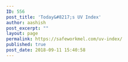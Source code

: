```yaml
---
ID: 556
post_title: 'Today&#8217;s UV Index'
author: aashish
post_excerpt: ""
layout: page
permalink: https://safeworkmel.com/uv-index/
published: true
post_date: 2018-09-11 15:40:58
---
```

<!-- wp:html -->
<!DOCTYPE html>
<html>
<head>
    <meta charset="utf-8" />
    <script src="https://canvasjs.com/assets/script/canvasjs.min.js"></script>
    <link rel="stylesheet" href="https://maxcdn.bootstrapcdn.com/bootstrap/3.3.7/css/bootstrap.min.css">
    <script src="https://ajax.googleapis.com/ajax/libs/jquery/3.3.1/jquery.min.js"></script>
    <link rel="stylesheet" href="https://www.w3schools.com/w3css/4/w3.css">
</head>
<body>
    <style>

        .uvIndexInfo {
            color: white;
            font-family: Tahoma;
        }

        .uvSuggestion {
            font-family: Calibri;
            font-size: 30px;
            font-weight: bolder;
            color: black;
            padding-right: 10px;
        }

        .button {
            background-color: #4CAF50; /* Green */
            border: none;
            color: white;
            padding: 15px 32px;
            text-align: center;
            text-decoration: none;
            display: inline-block;
            font-size: 25px;
            margin: 4px 2px;
            cursor: pointer;
            -webkit-transition-duration: 0.4s; /* Safari */
            transition-duration: 0.4s;
        }

        .button1 {
            box-shadow: 0 8px 16px 0 rgba(0,0,0,0.2), 0 6px 20px 0 rgba(0,0,0,0.19);
        }

        .uvIndex02Gradient {
            background: #24C6DC; /* fallback for old browsers */
            background: -webkit-linear-gradient(to right, #514A9D, #24C6DC); /* Chrome 10-25, Safari 5.1-6 */
            background: linear-gradient(to right, #514A9D, #24C6DC); /* W3C, IE 10+/ Edge, Firefox 16+, Chrome 26+, Opera 12+, Safari 7+ */
        }

        .uvIndex35Gradient {
            background: #F09819; /* fallback for old browsers */
            background: -webkit-linear-gradient(to bottom, #EDDE5D, #F09819); /* Chrome 10-25, Safari 5.1-6 */
            background: linear-gradient(to bottom, #EDDE5D, #F09819); /* W3C, IE 10+/ Edge, Firefox 16+, Chrome 26+, Opera 12+, Safari 7+ */
        }

        .uvIndex68Gradient {
            background: #FDC830; /* fallback for old browsers */
            background: -webkit-linear-gradient(to right, #F37335, #FDC830); /* Chrome 10-25, Safari 5.1-6 */
            background: linear-gradient(to right, #F37335, #FDC830); /* W3C, IE 10+/ Edge, Firefox 16+, Chrome 26+, Opera 12+, Safari 7+ */
        }

        .uvIndex910Gradient {
            background: #FF416C; /* fallback for old browsers */
            background: -webkit-linear-gradient(to bottom, #FF4B2B, #FF416C); /* Chrome 10-25, Safari 5.1-6 */
            background: linear-gradient(to bottom, #FF4B2B, #FF416C); /* W3C, IE 10+/ Edge, Firefox 16+, Chrome 26+, Opera 12+, Safari 7+ */
        }

        .uvIndex11Gradient {
            background: #e52d27; /* fallback for old browsers */
            background: -webkit-linear-gradient(to bottom, #b31217, #e52d27); /* Chrome 10-25, Safari 5.1-6 */
            background: linear-gradient(to bottom, #b31217, #e52d27); /* W3C, IE 10+/ Edge, Firefox 16+, Chrome 26+, Opera 12+, Safari 7+ */
        }
    </style>


    <div style="text-align:center;font-family:Arial;font-weight:bolder;font-size:45px">Current Weather Conditions in Melbourne CBD</div>
    <div class="container" >

        <div style="height:auto">
            <div class="col-lg-4">
                <div class="row" style="text-align:center;padding-top:50px">
                    <div class="col-sm-1" style="width:40%;text-align:center">
                        <img src="https://farm2.staticflickr.com/1970/31086594348_aee6f546be_m.jpg" style="height:150px;width:150px" />
                    </div>
                    <div class="col-sm-1" style="width:60%;text-align:center">
                        <div class="row" style="padding-top:15px;font-family:Arial;text-align:center;font-weight:bolder;font-size:40px"> UV Index </div>
                        <div id="uvIndex" class="row" style="font-family:Arial;text-align:center;font-weight:bolder;font-size:40px"> Fetching..... </div>
                    </div>
                </div>
                <div class="row" style="text-align:center">
                    <div class="col-sm-1" style="width:40%;text-align:center">
                        <img src="https://farm2.staticflickr.com/1924/43147124940_e5e7338912_o.png" style="height:150px;width:150px" />
                    </div>
                    <div class="col-sm-1" style="width:60%;text-align:center">
                        <div class="row" style="padding-top:15px;font-family:Arial;text-align:center;font-weight:bolder;font-size:40px"> Temperature </div>
                        <div id="temperature" class="row" style="font-family:Arial;text-align:center;font-weight:bolder;font-size:40px"> Fetching..... </div>
                    </div>
                </div>
            </div>

            <div class="col-lg-8">
                <div id="uvIndex02" class="uvIndex02Gradient" style="text-align:justify;padding-left:10px;padding-bottom:20px;padding-top:10px;display:none">
                    <h1 style="font-family:Arial;color:black;font-weight:900;font-size:50px">UV Index 0 - 2</h1>
                    <div class="uvIndexInfo">&nbsp;</div>
                    <h4 class="uvIndexInfo"><span style="font-size: 13pt; font-family: Tahoma;"><strong>Danger Category&nbsp; :&nbsp;</strong>&nbsp;<span style="color: white;"><strong>LOW</strong></span></span></h4>
                    <div class="uvIndexInfo"><span style="font-size: 13pt; font-family: Tahoma;"><strong>Sunburn Time&nbsp; &nbsp; &nbsp; &nbsp;:</strong> More than 60 Minutes</span></div>
                    <div class="uvIndexInfo"><span style="font-size: 13pt; font-family: Tahoma;"><strong>Must Haves&nbsp; &nbsp; &nbsp; &nbsp;&nbsp;&nbsp;&nbsp;&nbsp;:</strong> Sunscreen SPF 30-50 (waterproof, broad sprectrum)</span></div>
                    <div class="uvIndexInfo"><span style="font-size: 13pt; font-family: Tahoma;"><strong>Should Haves&nbsp; &nbsp; &nbsp; &nbsp;:</strong>&nbsp;Portable water bottle to stay hydrated, Sun protective hat UPF 50+</span></div>
                    <div class="uvIndexInfo">&nbsp;</div>
                    <div class="uvSuggestion">When UV Index is Low, not much protection is required. But one may have a sensitive skin and still might need protection. Take all the basic prevention measures and seek shade whenever possible after every 45 minutes</div>
                    <div class="uvSuggestion"></div>
                </div>

                <div id="uvIndex35" class="uvIndex35Gradient" style="text-align:justify;padding-left:10px;padding-bottom:20px;padding-top:10px;display:none">
                    <h1 style="font-family:Arial;color:black;font-weight:900;font-size:50px">UV Index 3 - 5</h1>
                    <div class="uvIndexInfo">&nbsp;</div>
                    <h4 class="uvIndexInfo"><span style="font-size: 13pt; font-family: Tahoma;"><strong>Danger Category&nbsp; :&nbsp;</strong>&nbsp;<span style="color: white;"><strong>MODERATE</strong></span></span></h4>
                    <div class="uvIndexInfo"><span style="font-size: 13pt; font-family: Tahoma;"><strong>Sunburn Time&nbsp; &nbsp; &nbsp; &nbsp;:</strong> Approximately 30 Minutes</span></div>
                    <div class="uvIndexInfo"><span style="font-size: 13pt; font-family: Tahoma;"><strong>Must Haves&nbsp; &nbsp; &nbsp; &nbsp;&nbsp;&nbsp;&nbsp;&nbsp;:</strong> Sunscreen SPF 30-50+ (waterproof, broad sprectrum)</span></div>
                    <div class="uvIndexInfo"><span style="font-size: 13pt; font-family: Tahoma;"><strong>Should Haves&nbsp; &nbsp; &nbsp; &nbsp;:</strong>&nbsp;<span style="line-height: 107%;">Portable water bottle to stay hydrated, Sun protective hat UPF 50+, EPF 9 sunglasses</span></span></div>
                    <div class="uvIndexInfo">&nbsp;</div>
                    <div class="uvSuggestion">UV Index may not cause much harm but still can cause harm.</div>
                    <div class="uvSuggestion">Try seeking shade every 20 minutes and keep your body parts covered. </div>
                    <div class="uvSuggestion">Reapply Sunscreen every 2 hours.</div>
                </div>

                <div id="uvIndex68" class="uvIndex68Gradient" style="text-align:justify;padding-left:10px;padding-bottom:20px;padding-top:10px;display:none">
                    <h1 style="font-family:Arial;color:black;font-weight:900;font-size:50px">UV Index 6 - 8</h1>
                    <h4 class="uvIndexInfo"><span style="font-size: 13pt; font-family: Tahoma;"><strong>Danger Category&nbsp; :&nbsp;</strong>&nbsp;<span style="color: white;"><strong>HIGH</strong></span></span></h4>
                    <div class="uvIndexInfo"><span style="font-size: 13pt; font-family: Tahoma"><strong>Sunburn Time&nbsp; &nbsp; &nbsp; &nbsp;:</strong> Less than 30 Minutes</span></div>
                    <div class="uvIndexInfo"><span style="font-size: 13pt; font-family: Tahoma;"><strong>Must Haves&nbsp; &nbsp; &nbsp; &nbsp;&nbsp;&nbsp;&nbsp;&nbsp;:</strong> Sunscreen (waterproof, broad spectrum) SPF 100+), Sun protective hat UPF 50+, UV protection sun glasses EPF 9</span></div>
                    <div class="uvIndexInfo"><span style="font-size: 13pt; font-family: Tahoma;"><strong>Should Haves&nbsp; &nbsp; &nbsp; &nbsp;:</strong>&nbsp;Portable water bottle to stay hydrated, umbrella</span></div>
                    <div class="uvIndexInfo">&nbsp;</div>
                    <div class="uvSuggestion">Seek shade during the midday hours, reapply the Sunscreen every hours and stay hydrated</div>
                </div>

                <div id="uvIndex910" class="uvIndex910Gradient" style="text-align:justify;padding-left:10px;padding-bottom:20px;padding-top:10px;display:none">
                    <h1 style="font-family:Arial;color:black;font-weight:900;font-size:50px">UV Index 9 - 10</h1>
                    <h4 class="uvIndexInfo"><span style="font-size: 13pt; font-family: Tahoma;"><strong>Danger Category&nbsp; :&nbsp;</strong>&nbsp;<span style="color: white;"><strong>VERY HIGH</strong></span></span></h4>
                    <div class="uvIndexInfo"><span style="font-size: 13pt; font-family: Tahoma;"><strong>Sunburn Time&nbsp; &nbsp; &nbsp; &nbsp;:</strong> Approximately 20 Minutes</span></div>
                    <div class="uvIndexInfo"><span style="font-size: 13pt; font-family: Tahoma;"><strong>Must Haves&nbsp; &nbsp; &nbsp; &nbsp;&nbsp;&nbsp;&nbsp;&nbsp;:</strong> Sunscreen (waterproof, broad spectrum) SPF 100+),Sun protective hat UPF 50+, UV protection sun glasses EPF 10</span></div>
                    <div class="uvIndexInfo"><span style="font-size: 13pt; font-family: Tahoma;"><strong>Should Haves&nbsp; &nbsp; &nbsp; &nbsp;:</strong>&nbsp;Portable water bottle to stay hydrated, umbrella, Sun protection clothing UPF50+</span></div>
                    <div class="uvIndexInfo">&nbsp;</div>
                    <div class="uvSuggestion">If possible, avoid going outside during midday hours. Seek shade whenever possible.</div>
                </div>

                <div id="uvIndex11" class="uvIndex11Gradient" style="text-align:justify;padding-left:10px;padding-bottom:20px;padding-top:10px;display:none">
                    <h1 style="font-family:Arial;color:black;font-weight:900;font-size:50px">UV Index 11+</h1>
                    <div class="uvIndexInfo">&nbsp;</div>
                    <h4 class="uvIndexInfo"><span style="font-size: 13pt; font-family: Tahoma;"><strong>Danger Category&nbsp; :&nbsp;</strong>&nbsp;<span style="color: white;"><strong>EXTREME</strong></span></span></h4>
                    <div class="uvIndexInfo"><span style="font-size: 13pt; font-family: Tahoma;"><strong>Sunburn Time&nbsp; &nbsp; &nbsp; &nbsp;:</strong>&nbsp;Less than 20 Minutes</span></div>
                    <div class="uvIndexInfo"><span style="font-size: 13pt; font-family: Tahoma;"><strong>Must Haves&nbsp; &nbsp; &nbsp; &nbsp;&nbsp;&nbsp;&nbsp;&nbsp;:</strong> Sunscreen (waterproof, broad spectrum) SPF 100+), Sun protective hat UPF 50+, UV protection sun glasses EPF 10</span></div>
                    <div class="uvIndexInfo"><span style="font-size: 13pt; font-family: Tahoma;"><strong>Should Haves&nbsp; &nbsp; &nbsp; &nbsp;:</strong>&nbsp;Portable water bottle to stay hydrated, umbrella,sun protection clothing UPF50+, reflective gloves</span></div>
                    <div class="uvIndexInfo">&nbsp;</div>
                    <div class="uvSuggestion">You must completely avoid going out when UV Index is Extreme. Seek shade whenever possible if staying outside</div>
                </div>
            </div>
            <div class="col-lg-1"></div>
        </div>
    </div>
    <div>&nbsp;</div>
    <div>&nbsp;</div>
    <div class="row" style="text-align:center">
        <p style="font-family:Arial;font-size:25px">Powered By:</p>
        <a href="https://openweathermap.org/api"><img src="https://farm2.staticflickr.com/1943/43156966290_e4b107251b.jpg" width="320" height="30"></a>

        <a href="https://darksky.net/dev"><img src="https://www.vectorlogo.zone/logos/darksky/darksky-card.png" width="200" height="100"></a>

    </div>

    <script>
        var lon;
        var lat;

        function getCoordinates() {

            $.ajax({
                url: 'https://api.openweathermap.org/data/2.5/weather?zip=' + "3001" + ",au&units=metric" +
                    "&APPID=2122a4167828b10f63dc38e69a7cae9b",
                type: "GET",
                async: false,
                dataType: "jsonp",
                success: function (data) {
                    lon = data.coord.lon;
                    lat = data.coord.lat;
                    getUVdata(lon, lat);
                }
            });
        }
        function getUVdata(lon, lat) {
            $.ajax({
                url: 'https://api.darksky.net/forecast/606a5e9b7758dfc86513a60e874c87c5/' + lat + "," + lon + "?units=si",
                type: "GET",
                async: false,
                dataType: "jsonp",
                success: function (uvdata) {
                    var uvI = uvdata.currently.uvIndex;
                    $("#uvIndex").html(uvI);

                    var temp = uvdata.currently.temperature + '&deg';
                    $("#temperature").html(temp);

                    if (uvI == '0' || uvI == '1' || uvI == '2') {
                        uvindex02();
                    }
                    else if (uvI == '3' || uvI == '4' || uvI == '5') {
                        uvindex35();
                    }
                    else if (uvI == '6' || uvI == '7' || uvI == '8') {
                        uvindex68();
                    }
                    else if (uvI == '9' || uvI == '10') {
                        uvindex910();
                    }
                    else if (uvI == '11') {
                        uvindex11();
                    }

                    else {
                        uvindex02();
                    };
                }
            });
        }

        function uvindex02() {

            var x = document.getElementById("uvIndex02");
            if (x.style.display === "none") {
                x.style.display = "block";
            } else {
                x.style.display = "none";
            }

        }
        function uvindex35() {

            var x = document.getElementById("uvIndex35");
            if (x.style.display === "none") {
                x.style.display = "block";
            } else {
                x.style.display = "none";
            }

        }
        function uvindex68() {

            var x = document.getElementById("uvIndex68");
            if (x.style.display === "none") {
                x.style.display = "block";
            } else {
                x.style.display = "none";
            }

        }
        function uvindex910() {

            var x = document.getElementById("uvIndex910");
            if (x.style.display === "none") {
                x.style.display = "block";
            } else {
                x.style.display = "none";
            }

        }
        function uvindex11() {

            var x = document.getElementById("uvIndex11");
            if (x.style.display === "none") {
                x.style.display = "block";
            } else {
                x.style.display = "none";
            }

        }

        $(document).ready(function () {
            getCoordinates()
        });

    </script>

</body>
</html>
<!-- /wp:html -->